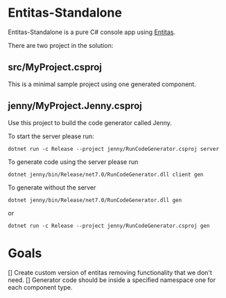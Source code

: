 # Entitas-Standalone

Entitas-Standalone is a pure C# console app using [Entitas](https://github.com/sschmid/Entitas).

There are two project in the solution:

## src/MyProject.csproj
This is a minimal sample project using one generated component.

## jenny/MyProject.Jenny.csproj
Use this project to build the code generator called Jenny.

To start the server please run:

```
dotnet run -c Release --project jenny/RunCodeGenerator.csproj server
```

To generate code using the server please run

```
dotnet jenny/bin/Release/net7.0/RunCodeGenerator.dll client gen
```

To generate without the server

```
dotnet jenny/bin/Release/net7.0/RunCodeGenerator.dll gen
```
or
```
dotnet run -c Release --project jenny/RunCodeGenerator.csproj gen
```


# Goals

[] Create custom version of entitas removing functionality that we don't need.
[] Generator code should be inside a specified namespace one for each component type.

